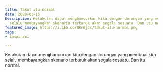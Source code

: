 ```yaml
---
title: Takut itu normal
date: 2020-05-16
Description: Ketakutan dapat menghancurkan kita dengan dorongan yang membuat kita
  selalu membayangkan skenario terburuk akan segala sesuatu. Dan itu normal.
featured_image: https://i.ibb.co/8Kr6jCc/takut-itu-normal.png
tags:
- inspirasi

---
```

Ketakutan dapat menghancurkan kita dengan dorongan yang membuat kita selalu membayangkan skenario terburuk akan segala sesuatu.
Dan itu normal.